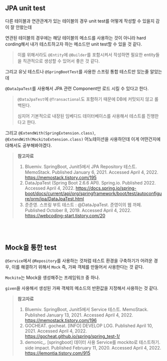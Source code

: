 ## JPA unit test

다른 테이블과 연관관계가 있는 테이블의 경우 unit test를 어떻게 작성할 수 있을지 감이 잘 안왔는데

연관된 테이블의 경우에는 해당 테이블의 메소드를 사용하는 것이 아니라 hard cording해서 내가 테스트하고자 하는 메소드만 unit test할 수 있을 것 같다.

> 이를 위해서라도 `@Entity`에 `@Builder`를 포함시켜서 작성하면 필요한 entity들을 직관적으로 생성할 수 있어서 좋은 것 같다.

그리고 유닛 테스트나 `@SpringBootTest`를 사용한 스프링 통합 테스트만 있는줄 알았는데

`@DataJpaTest`를 사용해서 JPA 관련 Component만 로드 시킬 수 있다고 한다.

> `@DataJpaTest`에 `@Transactional`도 포함하기 때문에 DB에 커밋되지 않고 롤백된다.
>
> 심지어 기본적으로 내장된 임베디드 데이터베이스를 사용해서 테스트를 진행한다고 한다.

그리고 `@ExtendWith(SpringExtension.class)`, `@ExtendWith(MockitoExtension.class)` 어노테이션을 사용하던데 이게 어떤건지에 대해서도 공부해봐야겠다.

> **참고자료**
>
> 1. Bluemiv. SpringBoot, Junit5에서 JPA Repository 테스트. MemoStack. Published January 6, 2021. Accessed April 4, 2022. https://memostack.tistory.com/195
> 2. DataJpaTest (Spring Boot 2.6.6 API). Spring.io. Published 2022. Accessed April 4, 2022. https://docs.spring.io/spring-boot/docs/current/api/org/springframework/boot/test/autoconfigure/orm/jpa/DataJpaTest.html
> 3. 준준영. 스프링 부트 테스트 : @DataJpaTest. 준영이의 웹 까페. Published October 8, 2019. Accessed April 4, 2022. https://webcoding-start.tistory.com/20

<br><br>

## Mock을 통한 test

`@Service`에서 `@Repository`를 사용하는 것처럼 테스트 환경을 구축하기가 어려운 경우, 이를 해결하기 위해서 `Mock` 즉, 가짜 객체를 만들어서 사용한다는 것 같다.

`Mockito`는 Mock을 생성해주는 프레임워크 중 하나.

`given`을 사용해서 생성된 가짜 객체의 메소드의 반환값을 지정해서 사용하는 것 같다.

> **참고자료**
>
> 1. Bluemiv. SpringBoot, Junit5에서 Service 테스트. MemoStack. Published January 13, 2021. Accessed April 4, 2022. https://memostack.tistory.com/196
> 2. GOCHEAT. gocheat. [INFO] DEVELOP LOG. Published April 10, 2021. Accessed April 4, 2022. https://gocheat.github.io/spring/spring_test-1/
> 3. demonic_. [springboot] 데이터 사용 Service를 mockito로 테스트하기. side impact. Published February 11, 2020. Accessed April 4, 2022. https://lemontia.tistory.com/915